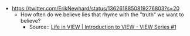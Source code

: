 - https://twitter.com/ErikNewhard/status/1362618850819276803?s=20
    - How often do we believe lies that rhyme with the "truth" we want to believe?
        - Source:: [Life in VIEW | Introduction to VIEW - VIEW Series #1](https://share.transistor.fm/s/0a4acf41)
